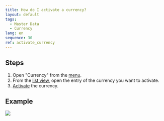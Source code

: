 ```yaml
---
title: How do I activate a currency?
layout: default
tags:
  - Master Data
  - Currency
lang: en
sequence: 30
ref: activate_currency
---
```


## Steps
1. Open "Currency" from the [menu](Menu).
1. From the [list view](ViewModes), open the entry of the currency you want to activate.
1. [Activate](Activate_record) the currency.

## Example
![](assets/activate_currency.gif)
